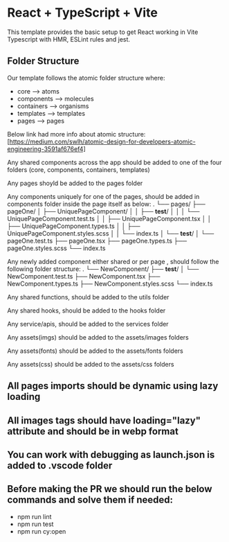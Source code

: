 # React + TypeScript + Vite

This template provides the basic setup to get React working in Vite Typescript with HMR, ESLint rules and jest.

## Folder Structure

Our template follows the atomic folder structure where:

- core --> atoms
- components --> molecules
- containers --> organisms
- templates --> templates
- pages --> pages

Below link had more info about atomic structure: [https://medium.com/swlh/atomic-design-for-developers-atomic-engineering-3591af676ef4]

Any shared components across the app should be added to one of the four folders (core, components, containers, templates)

Any pages shoyld be added to the pages folder

Any components uniquely for one of the pages, should be added in components folder inside the page itself as below:
.
└── pages/
├── pageOne/
│ ├── UniquePageComponent/
│ │ ├── **test**/
│ │ │ └── UniquePageComponent.test.ts
│ │ ├── UniquePageComponent.tsx
│ │ ├── UniquePageComponent.types.ts
│ │ ├── UniquePageComponent.styles.scss
│ │ └── index.ts
│ └── **test**/
│ └── pageOne.test.ts
├── pageOne.tsx
├── pageOne.types.ts
├── pageOne.styles.scss
└── index.ts

Any newly added component either shared or per page , should follow the following folder structure:
.
└── NewComponent/
├── **test**/
│ └── NewComponent.test.ts
├── NewComponent.tsx
├── NewComponent.types.ts
├── NewComponent.styles.scss
└── index.ts

Any shared functions, should be added to the utils folder

Any shared hooks, should be added to the hooks folder

Any service/apis, should be added to the services folder

Any assets(imgs) should be added to the assets/images folders

Any assets(fonts) should be added to the assets/fonts folders

Any assets(css) should be added to the assets/css folders

## All pages imports should be dynamic using lazy loading

## All images tags should have loading="lazy" attribute and should be in webp format

## You can work with debugging as launch.json is added to .vscode folder

## Before making the PR we should run the below commands and solve them if needed:

- npm run lint
- npm run test
- npm run cy:open
